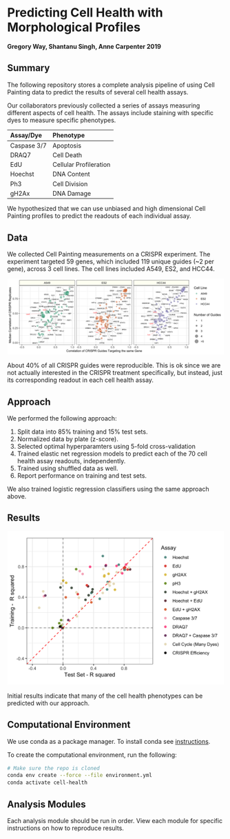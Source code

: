 # Predicting Cell Health with Morphological Profiles

**Gregory Way, Shantanu Singh, Anne Carpenter 2019**

## Summary

The following repository stores a complete analysis pipeline of using Cell Painting data to predict the results of several cell health assays.

Our collaborators previously collected a series of assays measuring different aspects of cell health.
The assays include staining with specific dyes to measure specific phenotypes.

| Assay/Dye | Phenotype |
| :-- | :-------- |
| Caspase 3/7 | Apoptosis |
| DRAQ7 | Cell Death |
| EdU | Cellular Profileration |
| Hoechst | DNA Content |
| Ph3 | Cell Division |
| gH2Ax | DNA Damage |

We hypothesized that we can use unbiased and high dimensional Cell Painting profiles to predict the readouts of each individual assay.

## Data

We collected Cell Painting measurements on a CRISPR experiment.
The experiment targeted 59 genes, which included 119 unique guides (~2 per gene), across 3 cell lines.
The cell lines included A549, ES2, and HCC44.

![CRISPR Correlation](https://raw.githubusercontent.com/broadinstitute/cell-health/master/1.analyze-audits/figures/guide_correlation.png)

About 40% of all CRISPR guides were reproducible.
This is ok since we are not actually interested in the CRISPR treatment specifically, but instead, just its corresponding readout in each cell health assay.

## Approach

We performed the following approach:

1. Split data into 85% training and 15% test sets.
2. Normalized data by plate (z-score).
3. Selected optimal hyperparamters using 5-fold cross-validation
4. Trained elastic net regression models to predict each of the 70 cell health assay readouts, independently.
5. Trained using shuffled data as well.
6. Report performance on training and test sets.

We also trained logistic regression classifiers using the same approach above.

## Results

![Regression Model Performance](https://raw.githubusercontent.com/broadinstitute/cell-health/master/3.train/figures/performance_summary_rsquared_assay.png)

Initial results indicate that many of the cell health phenotypes can be predicted with our approach.

## Computational Environment

We use conda as a package manager.
To install conda see [instructions](https://docs.conda.io/en/latest/miniconda.html).

To create the computational environment, run the following:

```sh
# Make sure the repo is cloned
conda env create --force --file environment.yml
conda activate cell-health
```

## Analysis Modules

Each analysis module should be run in order.
View each module for specific instructions on how to reproduce results.
